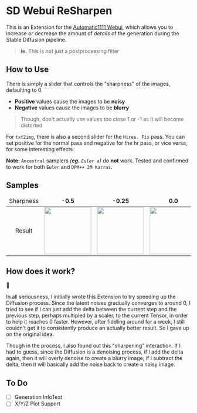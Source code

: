 ﻿# SD Webui ReSharpen
This is an Extension for the [Automatic1111 Webui](https://github.com/AUTOMATIC1111/stable-diffusion-webui), which allows you to increase or decrease the amount of *details* of the generation during the Stable Diffusion pipeline.

> **ie.** This is not just a postprocessing filter

## How to Use
There is simply a slider that controls the "sharpness" of the images, defaulting to 0.
- **Positive** values cause the images to be **noisy**
- **Negative** values cause the images to be **blurry**

> Though, don't actually use values too close 1 or -1 as it will become distorted

For `txt2img`, there is also a second slider for the `Hires. Fix` pass.
You can set positive for the normal pass and negative for the hr pass, or vice versa, for some interesting effects.

**Note:** `Ancestral` samplers *(**eg.** `Euler a`)* do **not** work. Tested and confirmed to work for both `Euler` and `DPM++ 2M Karras`.

## Samples

<table>
    <thead align="center">
        <tr>
            <td>Sharpness</td>
            <td><b>-0.5</b></td>
            <td><b>-0.25</b></td>
            <td><b>0.0</b></td>
            <td><b>0.25</b></td>
            <td><b>0.5</b></td>
        </tr>
    </thead>
    <tbody align="center">
        <tr>
            <td>Result</td>
            <td><img src="samples\-0.5.jpg" width=128></td>
            <td><img src="samples\-0.25.jpg" width=128></td>
            <td><img src="samples\0.0.jpg" width=128></td>
            <td><img src="samples\0.25.jpg" width=128></td>
            <td><img src="samples\0.5.jpg" width=128></td>
        </tr>
    </tbody>
</table>

## How does it work?
🤷

In all seriousness, I initially wrote this Extension to try speeding up the Diffusion process. 
Since the latent noises gradually converges to around 0, 
I tried to see if I can just add the delta between the current step and the previous step, perhaps multipled by a scaler,
to the current Tensor, in order to help it reaches 0 faster. 
However, after fiddling around for a week, I still couldn't get it to consistently produce an actually better result.
So I gave up on the original idea.

Though in the process, I also found out this "sharpening" interaction. If I had to guess, 
since the Diffusion is a denoising process, if I add the delta again, then it will overly denoise to create a blurry image;
if I subtract the delta, then it will basically add the noise back to create a noisy image.

## To Do
- [ ] Generation InfoText
- [ ] X/Y/Z Plot Support
